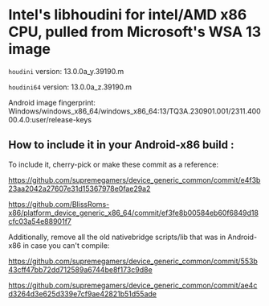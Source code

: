 # Intel's libhoudini for intel/AMD x86 CPU, pulled from Microsoft's WSA 13 image

`houdini` version: 13.0.0a_y.39190.m

`houdini64` version: 13.0.0a_z.39190.m

Android image fingerprint: Windows/windows_x86_64/windows_x86_64:13/TQ3A.230901.001/2311.40000.4.0:user/release-keys

## How to include it in your Android-x86 build :
To include it, cherry-pick or make these commit as a reference:

https://github.com/supremegamers/device_generic_common/commit/e4f3b23aa2042a27607e31d15367978e0fae29a2

https://github.com/BlissRoms-x86/platform_device_generic_x86_64/commit/ef3fe8b00584eb60f6849d18cfc03a54e88901f7

Additionally, remove all the old nativebridge scripts/lib that was in Android-x86 in case you can't compile:

https://github.com/supremegamers/device_generic_common/commit/553b43cff47bb72dd712589a6744be8f173c9d8e

https://github.com/supremegamers/device_generic_common/commit/ae4cd3264d3e625d339e7cf9ae42821b51d55ade

